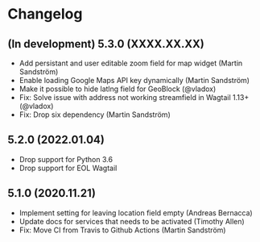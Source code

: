 # Changelog


## (In development) 5.3.0 (XXXX.XX.XX)

- Add persistant and user editable zoom field for map widget (Martin Sandström)
- Enable loading Google Maps API key dynamically (Martin Sandström)
- Make it possible to hide latlng field for GeoBlock (@vladox)
- Fix: Solve issue with address not working streamfield in Wagtail 1.13+ (@vladox)
- Fix: Drop six dependency (Martin Sandström)


## 5.2.0 (2022.01.04)

- Drop support for Python 3.6
- Drop support for EOL Wagtail


## 5.1.0 (2020.11.21)

- Implement setting for leaving location field empty (Andreas Bernacca)
- Update docs for services that needs to be activated (Timothy Allen)
- Fix: Move CI from Travis to Github Actions (Martin Sandström)

